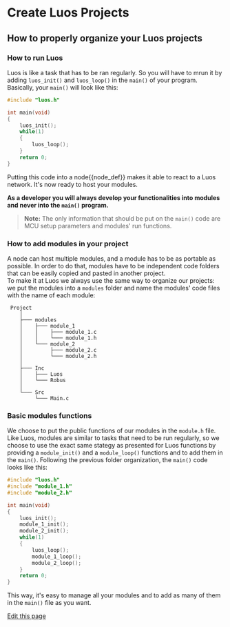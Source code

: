 # Create Luos Projects
## How to properly organize your Luos projects
### How to run Luos
Luos is like a task that has to be ran regularly. So you will have to mrun it by adding `luos_init()` and `luos_loop()` in the `main()` of your program.<br/>
Basically, your `main()` will look like this:

```C
#include "luos.h"

int main(void)
{
    luos_init();
    while(1)
    {
        luos_loop();
    }
    return 0;
}

```
Putting this code into a <span class="cust_tooltip">node<span class="cust_tooltiptext">{{node_def}}</span></span> makes it able to react to a Luos network. It's now ready to host your modules.

**As a developer you will always develop your functionalities into modules and never into the `main()` program.**

> **Note:** The only information that should be put on the `main()` code are MCU setup parameters and modules' run functions.

### How to add modules in your project
A node can host multiple modules, and a module has to be as portable as possible. In order to do that, modules have to be independent code folders that can be easily copied and pasted in another project.<br/>
To make it at Luos we always use the same way to organize our projects: we put the modules into a `modules` folder and name the modules' code files with the name of each module:

```AsciiDoc
 Project
    │
    ├─── modules
    │    ├─── module_1
    │    │    ├─── module_1.c
    │    │    └─── module_1.h
    │    └─── module_2
    │         ├─── module_2.c
    │         └─── module_2.h
    │
    ├─── Inc
    │    ├─── Luos
    │    └─── Robus
    │
    └─── Src
         └─── Main.c
```

### Basic modules functions
We choose to put the public functions of our modules in the `module.h` file. Like Luos, modules are similar to tasks that need to be run regularly, so we choose to use the exact same stategy as presented for Luos functions by providing a `module_init()` and a `module_loop()` functions and to add them in the `main()`.
Following the previous folder organization, the `main()` code looks like this:

```C
#include "luos.h"
#include "module_1.h"
#include "module_2.h"

int main(void)
{
    luos_init();
    module_1_init();
    module_2_init();
    while(1)
    {
        luos_loop();
        module_1_loop();
        module_2_loop();
    }
    return 0;
}

```

This way, it's easy to manage all your modules and to add as many of them in the `main()` file as you want.

<div class="cust_edit_page"><a href="https://{{gh_path}}/_pages/low/modules/create-project.md">Edit this page</a></div>
